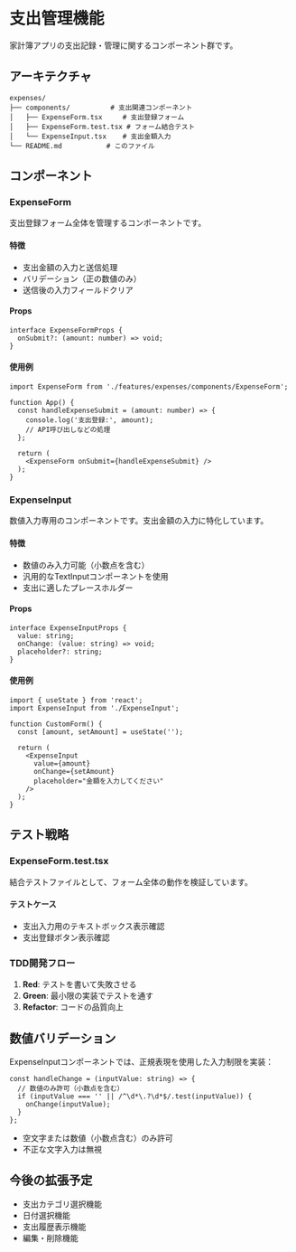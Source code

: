 # 支出管理機能

家計簿アプリの支出記録・管理に関するコンポーネント群です。

## アーキテクチャ

```
expenses/
├── components/          # 支出関連コンポーネント
│   ├── ExpenseForm.tsx     # 支出登録フォーム
│   ├── ExpenseForm.test.tsx # フォーム結合テスト
│   └── ExpenseInput.tsx    # 支出金額入力
└── README.md           # このファイル
```

## コンポーネント

### ExpenseForm

支出登録フォーム全体を管理するコンポーネントです。

#### 特徴
- 支出金額の入力と送信処理
- バリデーション（正の数値のみ）
- 送信後の入力フィールドクリア

#### Props
```tsx
interface ExpenseFormProps {
  onSubmit?: (amount: number) => void;
}
```

#### 使用例
```tsx
import ExpenseForm from './features/expenses/components/ExpenseForm';

function App() {
  const handleExpenseSubmit = (amount: number) => {
    console.log('支出登録:', amount);
    // API呼び出しなどの処理
  };

  return (
    <ExpenseForm onSubmit={handleExpenseSubmit} />
  );
}
```

### ExpenseInput

数値入力専用のコンポーネントです。支出金額の入力に特化しています。

#### 特徴
- 数値のみ入力可能（小数点を含む）
- 汎用的なTextInputコンポーネントを使用
- 支出に適したプレースホルダー

#### Props
```tsx
interface ExpenseInputProps {
  value: string;
  onChange: (value: string) => void;
  placeholder?: string;
}
```

#### 使用例
```tsx
import { useState } from 'react';
import ExpenseInput from './ExpenseInput';

function CustomForm() {
  const [amount, setAmount] = useState('');

  return (
    <ExpenseInput
      value={amount}
      onChange={setAmount}
      placeholder="金額を入力してください"
    />
  );
}
```

## テスト戦略

### ExpenseForm.test.tsx
結合テストファイルとして、フォーム全体の動作を検証しています。

#### テストケース
- 支出入力用のテキストボックス表示確認
- 支出登録ボタン表示確認

### TDD開発フロー
1. **Red**: テストを書いて失敗させる
2. **Green**: 最小限の実装でテストを通す
3. **Refactor**: コードの品質向上

## 数値バリデーション

ExpenseInputコンポーネントでは、正規表現を使用した入力制限を実装：

```tsx
const handleChange = (inputValue: string) => {
  // 数値のみ許可（小数点を含む）
  if (inputValue === '' || /^\d*\.?\d*$/.test(inputValue)) {
    onChange(inputValue);
  }
};
```

- 空文字または数値（小数点含む）のみ許可
- 不正な文字入力は無視

## 今後の拡張予定

- 支出カテゴリ選択機能
- 日付選択機能  
- 支出履歴表示機能
- 編集・削除機能